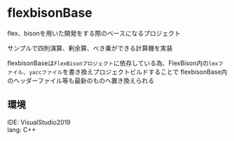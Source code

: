 # flexbisonBase

flex、bisonを用いた開発をする際のベースになるプロジェクト

サンプルで四則演算、剰余算、べき乗ができる計算機を実装

flexbisonBaseは`FlexBisonプロジェクト`に依存している為、FlexBison内の`lexファイル`、`yaccファイル`を書き換えプロジェクトビルドすることで
flexbisonBase内のヘッダーファイル等も最新のものへ置き換えられる

## 環境

IDE: VisualStudio2019  
lang: C++
